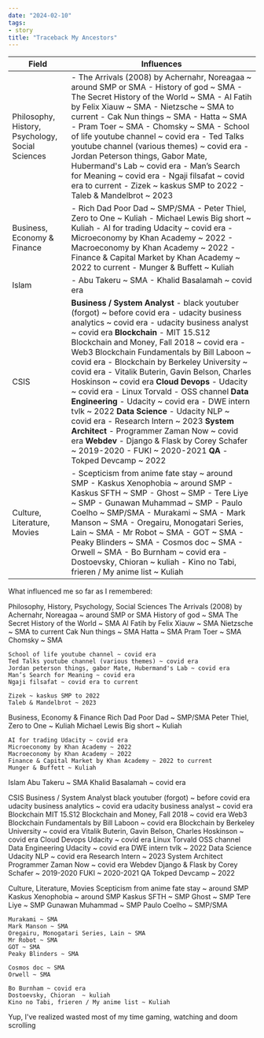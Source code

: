 ```yaml
---
date: "2024-02-10"
tags:
- story
title: "Traceback My Ancestors"
---
```


| Field                | Influences                                                                                     |
|----------------------|-----------------------------------------------------------------------------------------------|
| Philosophy, History, Psychology, Social Sciences | - The Arrivals (2008) by Achernahr, Noreagaa ~ around SMP or SMA - History of god ~ SMA - The Secret History of the World ~ SMA - Al Fatih by Felix Xiauw ~ SMA - Nietzsche ~ SMA to current - Cak Nun things ~ SMA - Hatta ~ SMA - Pram Toer ~ SMA - Chomsky ~ SMA - School of life youtube channel ~ covid era - Ted Talks youtube channel (various themes) ~ covid era - Jordan Peterson things, Gabor Mate, Hubermand's Lab ~ covid era - Man’s Search for Meaning ~ covid era - Ngaji filsafat ~ covid era to current - Zizek ~ kaskus SMP to 2022 - Taleb & Mandelbrot ~ 2023 |
| Business, Economy & Finance | - Rich Dad Poor Dad ~ SMP/SMA - Peter Thiel, Zero to One ~ Kuliah - Michael Lewis Big short ~ Kuliah - AI for trading Udacity ~ covid era - Microeconomy by Khan Academy ~ 2022 - Macroeconomy by Khan Academy ~ 2022 - Finance & Capital Market by Khan Academy ~ 2022 to current - Munger & Buffett ~ Kuliah |
| Islam | - Abu Takeru ~ SMA - Khalid Basalamah ~ covid era |
| CSIS | **Business / System Analyst**   - black youtuber (forgot) ~ before covid era - udacity business analytics ~ covid era - udacity business analyst ~ covid era   **Blockchain**   - MIT 15.S12 Blockchain and Money, Fall 2018 ~ covid era - Web3 Blockchain Fundamentals by Bill Laboon ~ covid era - Blockchain by Berkeley University ~ covid era - Vitalik Buterin, Gavin Belson, Charles Hoskinson ~ covid era   **Cloud Devops**   - Udacity ~ covid era - Linux Torvald - OSS channel   **Data Engineering**   - Udacity ~ covid era - DWE intern tvlk ~ 2022   **Data Science**   - Udacity NLP ~ covid era - Research Intern ~ 2023   **System Architect**   - Programmer Zaman Now ~ covid era   **Webdev**   - Django & Flask by Corey Schafer ~ 2019-2020 - FUKI ~ 2020-2021   **QA**   - Tokped Devcamp ~ 2022 |
| Culture, Literature, Movies | - Scepticism from anime fate stay ~ around SMP - Kaskus Xenophobia ~ around SMP - Kaskus SFTH ~ SMP - Ghost ~ SMP - Tere Liye ~ SMP - Gunawan Muhammad ~ SMP - Paulo Coelho ~ SMP/SMA - Murakami ~ SMA - Mark Manson ~ SMA - Oregairu, Monogatari Series, Lain ~ SMA - Mr Robot ~ SMA - GOT ~ SMA - Peaky Blinders ~ SMA - Cosmos doc ~ SMA - Orwell ~ SMA - Bo Burnham ~ covid era - Dostoevsky, Chioran ~ kuliah - Kino no Tabi, frieren / My anime list ~ Kuliah |

What influenced me so far as I remembered:

Philosophy, History, Psychology, Social Sciences
    The Arrivals (2008)  by Achernahr, Noreagaa ~ around SMP or SMA
	History of god ~ SMA
	The Secret History of the World ~ SMA
    Al Fatih by Felix Xiauw ~ SMA
    Nietzsche ~ SMA to current
    Cak Nun things ~ SMA
    Hatta ~ SMA
    Pram Toer ~ SMA
    Chomsky ~ SMA
    
    School of life youtube channel ~ covid era
    Ted Talks youtube channel (various themes) ~ covid era
    Jordan peterson things, gabor Mate, Hubermand's Lab ~ covid era
    Man’s Search for Meaning ~ covid era
	Ngaji filsafat ~ covid era to current

    Zizek ~ kaskus SMP to 2022
    Taleb & Mandelbrot ~ 2023

Business, Economy & Finance
    Rich Dad Poor Dad ~ SMP/SMA
    Peter Thiel, Zero to One ~ Kuliah
    Michael Lewis Big short ~ Kuliah

    AI for trading Udacity ~ covid era
    Microeconomy by Khan Academy ~ 2022
    Macroeconomy by Khan Academy ~ 2022
    Finance & Capital Market by Khan Academy ~ 2022 to current
    Munger & Buffett ~ Kuliah

Islam
    Abu Takeru ~ SMA
    Khalid Basalamah ~ covid era

CSIS
    Business / System Analyst
        black youtuber (forgot) ~ before covid era
        udacity business analytics ~ covid era
        udacity business analyst ~ covid era
    Blockchain
        MIT 15.S12 Blockchain and Money, Fall 2018 ~ covid era
        Web3 Blockchain Fundamentals by Bill Laboon ~ covid era
        Blockchain by Berkeley University ~ covid era
        Vitalik Buterin, Gavin Belson, Charles Hoskinson ~ covid era
    Cloud Devops
        Udacity ~ covid era
        Linux Torvald
        OSS channel
    Data Engineering
        Udacity ~ covid era
        DWE intern tvlk ~ 2022
    Data Science
        Udacity NLP ~ covid era
        Research Intern ~ 2023
    System Architect
        Programmer Zaman Now ~ covid era
    Webdev
        Django & Flask by Corey Schafer ~ 2019-2020
        FUKI ~ 2020-2021
    QA 
        Tokped Devcamp ~ 2022

Culture, Literature, Movies
    Scepticism from anime fate stay ~ around SMP
    Kaskus Xenophobia ~ around SMP
    Kaskus SFTH ~ SMP
    Ghost ~ SMP
    Tere Liye ~ SMP
    Gunawan Muhammad ~ SMP
    Paulo Coelho ~ SMP/SMA
    
    Murakami ~ SMA
    Mark Manson ~ SMA
    Oregairu, Monogatari Series, Lain ~ SMA
    Mr Robot ~ SMA
    GOT ~ SMA
    Peaky Blinders ~ SMA

    Cosmos doc ~ SMA
	Orwell ~ SMA

    Bo Burnham ~ covid era
    Dostoevsky, Chioran  ~ kuliah
    Kino no Tabi, frieren / My anime list ~ Kuliah
    

Yup, I've realized wasted most of my time gaming, watching and doom scrolling